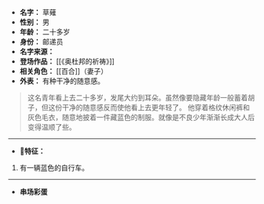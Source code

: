 
- **名字：** 草薙
- **性别：** 男
- **年龄：** 二十多岁
- **身份：** 邮递员
- **名字来源：** 
- **登场作品：** [[《奥杜邦的祈祷》]]
- **相关角色：** [[百合]]（妻子）
- **外表：** 有种干净的随意感。

> 这名青年看上去二十多岁，发尾大约到耳朵。虽然像要隐藏年龄一般蓄着胡子，但这份干净的随意感反而使他看上去更年轻了。
> 他穿着格纹休闲裤和灰色毛衣，随意地披着一件藏蓝色的制服。就像是不良少年渐渐长成大人后变得温顺了些。

---

- **📮特征：** 

1. 有一辆蓝色的自行车。

---

- **串场彩蛋** 